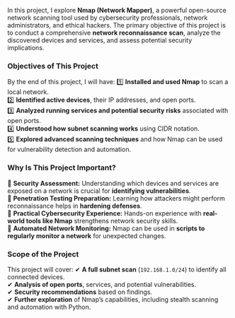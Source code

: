 In this project, I explore **Nmap (Network Mapper)**, a powerful open-source network scanning tool used by cybersecurity professionals, network administrators, and ethical hackers. The primary objective of this project is to conduct a comprehensive **network reconnaissance scan**, analyze the discovered devices and services, and assess potential security implications.

### **Objectives of This Project**
By the end of this project, I will have:
1️⃣ **Installed and used Nmap** to scan a local network.  
2️⃣ **Identified active devices**, their IP addresses, and open ports.  
3️⃣ **Analyzed running services and potential security risks** associated with open ports.  
4️⃣ **Understood how subnet scanning works** using CIDR notation.  
5️⃣ **Explored advanced scanning techniques** and how Nmap can be used for vulnerability detection and automation.

### **Why Is This Project Important?**
🔹 **Security Assessment:** Understanding which devices and services are exposed on a network is crucial for **identifying vulnerabilities**.  
🔹 **Penetration Testing Preparation:** Learning how attackers might perform reconnaissance helps in **hardening defenses**.  
🔹 **Practical Cybersecurity Experience:** Hands-on experience with **real-world tools like Nmap** strengthens network security skills.  
🔹 **Automated Network Monitoring:** Nmap can be used in **scripts to regularly monitor a network** for unexpected changes.

### **Scope of the Project**
This project will cover:
✔ **A full subnet scan** (`192.168.1.0/24`) to identify all connected devices.  
✔ **Analysis of open ports**, services, and potential vulnerabilities.  
✔ **Security recommendations** based on findings.  
✔ **Further exploration** of Nmap’s capabilities, including stealth scanning and automation with Python.
